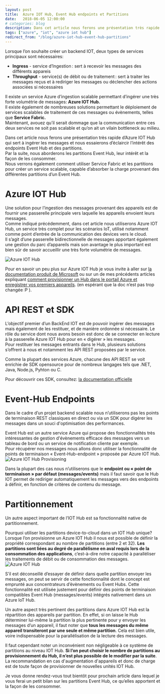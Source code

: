 ```yaml
---
layout: post
title:  Azure IOT Hub, Event Hub endpoints et Partitions
date:   2018-06-05 12:00:00
# categories: blog
description: Dans cet article nous ferons une présentation très rapide d’Azure IOT Hub qui sert à ingérer les messages et nous essaierons d’éclaircir l’intérêt des endpoints Event Hub et des partitions.
tags: ["azure", "iot", "azure iot hub"]
redirect_from: "/blog/azure-iot-hub-event-hub-partitions"
---
```


Lorsque l’on souhaite créer un backend IOT, deux types de services principaux sont nécessaires:

*   **Ingress** - service d’Ingestion : sert à recevoir les messages des différents appareis
*   **Throughput** - service(s) de débit ou de traitement : sert à traiter les messages reçus et à rediriger les messages ou déclencher des actions associées si nécessaires

Il existe un service Azure d’ingestion scalable permettant d’ingérer une très forte volumétrie de messages: **Azure IOT Hub.**  
Il existe également de nombreuses solutions permettant le déploiement de services scalables de traitement de ces messages ou évènements, telles que **Service Fabric.**  
Maintenant, avouez qu’il serait dommage que la communication entre ces deux services ne soit pas scalable et qu’on ait un vilain bottleneck au milieu.

Dans cet article nous ferons une présentation très rapide d’Azure IOT Hub qui sert à ingérer les messages et nous essaierons d’éclaircir l’intérêt des endpoints Event Hub et des partitions.  
Par la suite, nous aborderons les partitions Event Hub, leur intérêt et la façon de les consommer.  
Nous verrons également comment utiliser Service Fabric et les partitions pour créer un service scalable, capable d’absorber la charge provenant des différentes partitions d’un Event Hub.

# Azure IOT Hub

Une solution pour l’ingestion des messages provenant des appareils est de fournir une passerelle principale vers laquelle les appareils envoient leurs messages.  
Comme indiqué précédemment, dans cet article nous utiliserons Azure IOT Hub, un service très complet pour les scénarios IoT, utilisé notamment comme point d’entrée de la communication des devices vers le cloud.  
Il s’agit d’une passerelle bidirectionnelle de messages apportant également une gestion du parc d’appareils mais son avantage le plus important est bien sûr de savoir accueillir une très forte volumétrie de messages.

![Azure IOT Hub](/posts/636545400234459124/00_IOT_Hub.png "Azure IOT Hub")

Pour en savoir un peu plus sur Azure IOT Hub je vous invite à aller sur [la documentation produit de Microsoft](https://azure.microsoft.com/fr-fr/services/iot-hub/) ou sur un de mes précédents articles expliquant [comment provisionner un Hub dans le portail Azure et enregistrer vos premiers appareils](https://blogs.infinitesquare.com/posts/iot/azure-iot-hub-provisioning-et-configuration). (en espérant que la doc n’est pas trop changée :P ).

# API REST et SDK

L’objectif premier d’un BackEnd IOT est de pouvoir ingérer des messages mais également de les restituer, et de manière ordonnée si nécessaire. Le rôle du service dont nous avons besoin est donc de se connecter en lecture à la passerelle Azure IOT Hub pour en « digérer » les messages.  
Pour restituer les messages entrants dans le Hub, plusieurs solutions s’offrent à nous et notamment les API REST proposées par le service.

Comme la plupart des services Azure, chacune des API REST se voit enrichie de SDK opensource pour de nombreux langages tels que .NET, Java, Node.js, Pyhton ou C.

Pour découvrir ces SDK, consultez: [la documentation officielle](https://docs.microsoft.com/fr-fr/azure/iot-hub/iot-hub-devguide-sdks#azure-iot-service-sdks)

# Event-Hub Endpoints

Dans le cadre d’un projet backend scalable nous n’utiliserons pas les points de terminaison REST classiques en direct ou via un SDK pour digérer les messages dans un souci d'optimisation des performances.

Event Hub est un autre service Azure qui propose des fonctionnalités très intéressantes de gestion d'évènements efficace des messages vers un tableau de bord ou un service de notification cliente par exemple.  
Pour récupérer nos messages nous allons donc utiliser la fonctionnalité de points de terminaison « Event-Hub-endpoint » proposée par Azure IOT Hub. ![Azure IOT Hub Provisioning](/posts/636545400234459124/02_Azure_IOT_Hub_Endpoints.png "IOT Hub Provisioning")

Dans la plupart des cas nous n’utiliserons que le **endpoint ou « point de terminaison » par défaut (messages/events)** mais il faut savoir que le Hub IOT permet de rediriger automatiquement les messages vers des endpoints à définir, en fonction de critères de contenu du message.  

# Partitionnement

Un autre aspect important de l’IOT Hub est sa fonctionnalité native de partitionnement.

Pourquoi utiliser les partitions device-to-cloud dans un IOT Hub unique?  
Lorsque l’on provisionne un Azure IOT Hub il nous est possible de définir la propriété correspondant au nombre de partitions (entre 2 et 32). **Les partitions sont liées au degré de parallélisme en aval requis lors de la consommation des applications**, c’est-à-dire notre capacité à paralléliser les traitements de débit ou de consommation des messages. ![Azure IOT Hub](/posts/636545400234459124/01_Azure_IOT_Hub_Partitions.png "IOT Hub Provisioning")

S’il est déconseillé d’essayer de définir dans quelle partition envoyer les messages, on peut se servir de cette fonctionnalité dont le concept est emprunté aux concentrateurs d’évènements ou Event Hubs. Cette fonctionnalité est utilisée justement pour définir des points de terminaison compatibles Event Hub (messages/events) intégrés nativement dans un Azure IoT Hub.

Un autre aspect très pertinent des partitions dans Azure IOT Hub est la répartition des appareils par partition. En effet, si on laisse le Hub déterminer lui-même la partition la plus pertinente pour y envoyer les messages d’un appareil, il faut noter que **tous les messages du même appareil transiteront par une seule et même partition**. Cela est bien utile, voire indispensable pour la parallélisation de la lecture des messages.

Il faut cependant noter un inconvénient non négligeable à ce système de partitions au niveau IOT Hub. __Si l’on peut choisir le nombre de partitions au provisionnement du Hub, il n’est plus possible de le modifier par la suite__. La recommandation en cas d'augmentation d'appareils et donc de charge est de toute façon de provisionner de nouvelles unités IOT Hub.

Je vous donne rendez-vous tout bientôt pour prochain article dans lequel je vous ferai un petit bilan sur les partitions Event Hub, ce qu’elles apportent et la façon de les consommer.
